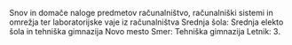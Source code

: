 Snov in domače naloge predmetov računalništvo, računalniški sistemi in omrežja ter laboratorijske vaje iz računalništva
Srednja šola: Srednja elekto šola in tehniška gimnazija Novo mesto
Smer: Tehniška gimnazija
Letnik: 3.
